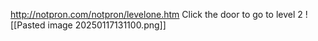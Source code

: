 http://notpron.com/notpron/levelone.htm
Click the door to go to level 2
![[Pasted image 20250117131100.png]]
